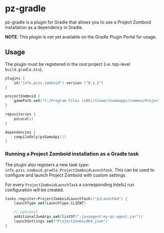# pz-gradle

pz-gradle is a plugin for Gradle that allows you to use a Project Zomboid installation as a dependency in Gradle.

**NOTE**: This plugin is not yet available on the Gradle Plugin Portal for usage.

## Usage

The plugin must be registered in the root project (i.e. top-level `build.gradle.kts`).

```kotlin
plugins {
    id("info.pzss.zomboid") version ("0.1.1")
}

projectZomboid {
    gamePath.set("C:/Program Files (x86)/Steam/steamapps/common/ProjectZomboid")
}

repositories {
    pzLocal()
}

dependencies {
    compileOnly(pzGameApi())
}
```

### Running a Project Zomboid installation as a Gradle task

The plugin also registers a new task type: `info.pzss.zomboid.gradle.ProjectZomboidLaunchTask`. This can be used to
configure and launch Project Zomboid with custom settings.

For every `ProjectZomboidLaunchTask` a corresponding IntelliJ run configuration will be created.

```kotlin
tasks.register<ProjectZomboidLaunchTask>("pzLaunch64") {
    launchType.set(LaunchType.CLIENT)

    // optional
    additionalJvmArgs.set(listOf("-javaagent:my-pz-agent.jar"))
    launchSettings.set("ProjectZomboid64.json")
}
```